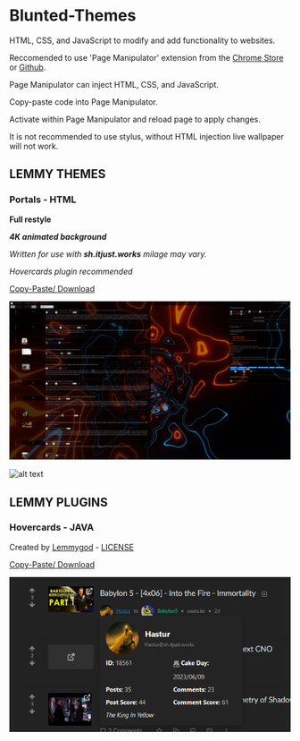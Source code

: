 # Blunted-Themes
HTML, CSS, and JavaScript to modify and add functionality to websites.

Reccomended to use 'Page Manipulator' extension from the [Chrome Store](https://chrome.google.com/webstore/detail/page-manipulator/mdhellggnoabbnnchkeniomkpghbekko) or [Github](https://github.com/Ruud14/Page-Manipulator).

Page Manipulator can inject HTML, CSS, and JavaScript.

Copy-paste code into Page Manipulator.

Activate within Page Manipulator and reload page to apply changes.

It is not recommended to use stylus, without HTML injection live wallpaper will not work.

## **LEMMY THEMES**

### Portals - HTML

**Full restyle**

***4K animated background***

*Written for use with* ***sh.itjust.works*** *milage may vary.*

*Hovercards plugin recommended*

[Copy-Paste/ Download](https://github.com/bluntwizard/Blunted-Themes/blob/main/portals.html)

![alt text](https://github.com/bluntwizard/Blunted-Themes/blob/main/portals001.png)

![alt text](https://github.com/bluntwizard/Blunted-Themes/blob/main/portals002.png)

## LEMMY PLUGINS

### Hovercards - JAVA

Created by [Lemmygod](https://github.com/lemmygod/lemmy-hovercards) - [LICENSE](https://github.com/lemmygod/lemmy-hovercards/blob/main/LICENSE)

[Copy-Paste/ Download](https://github.com/bluntwizard/Blunted-Themes/blob/main/hovercards.user.js)

![alt text](https://github.com/bluntwizard/Blunted-Themes/blob/main/07ad291d-7fe6-469c-b6c9-a939fb364944.png)

